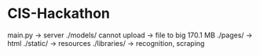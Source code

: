 # CIS-Hackathon

main.py -> server
./models/ cannot upload -> file to big 170.1 MB
./pages/ -> html
./static/ -> resources
./libraries/ -> recognition, scraping
